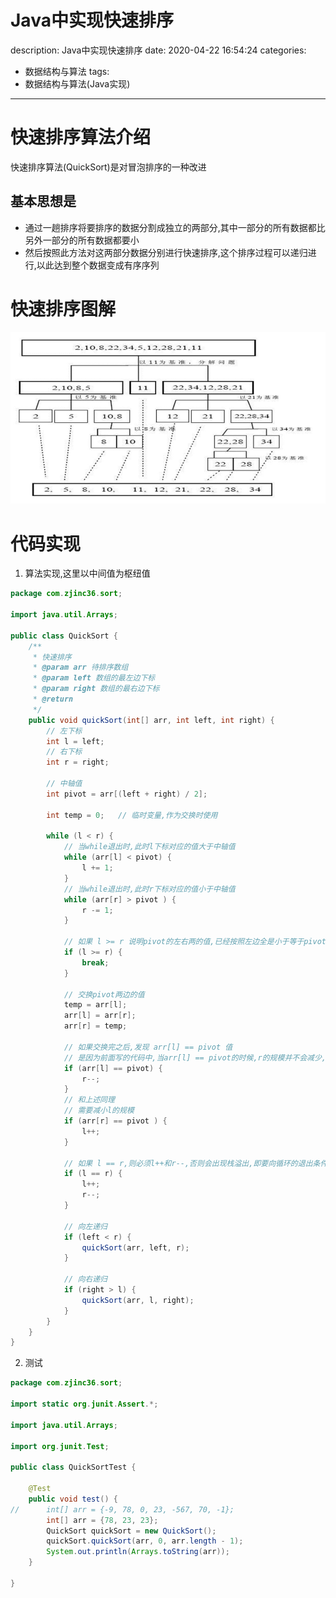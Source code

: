 #   Java中实现快速排序
description: Java中实现快速排序
date: 2020-04-22 16:54:24
categories:
- 数据结构与算法
tags:
- 数据结构与算法(Java实现)
---
#   快速排序算法介绍
快速排序算法(QuickSort)是对冒泡排序的一种改进

##  基本思想是
+   通过一趟排序将要排序的数据分割成独立的两部分,其中一部分的所有数据都比另外一部分的所有数据都要小
+   然后按照此方法对这两部分数据分别进行快速排序,这个排序过程可以递归进行,以此达到整个数据变成有序序列

#   快速排序图解
![](../images/2020/04/20200424001.png)

#   代码实现
1.  算法实现,这里以中间值为枢纽值
```JAVA
package com.zjinc36.sort;

import java.util.Arrays;

public class QuickSort {
	/**
	 * 快速排序
	 * @param arr 待排序数组
	 * @param left 数组的最左边下标
	 * @param right 数组的最右边下标
	 * @return
	 */
	public void quickSort(int[] arr, int left, int right) {
		// 左下标
		int l = left;
		// 右下标
		int r = right;

		// 中轴值
		int pivot = arr[(left + right) / 2];

		int temp = 0;	// 临时变量,作为交换时使用

		while (l < r) {
			// 当while退出时,此时l下标对应的值大于中轴值
			while (arr[l] < pivot) {
				l += 1;
			}
			// 当while退出时,此时r下标对应的值小于中轴值
			while (arr[r] > pivot ) {
				r -= 1;
			}

			// 如果 l >= r 说明pivot的左右两的值,已经按照左边全是小于等于pivot值,右边全部是大于等于pivot值
			if (l >= r) {
				break;
			}

			// 交换pivot两边的值
			temp = arr[l];
			arr[l] = arr[r];
			arr[r] = temp;

			// 如果交换完之后,发现 arr[l] == pivot 值
			// 是因为前面写的代码中,当arr[l] == pivot的时候,r的规模并不会减少,即无法向循环的退出条件靠近
			if (arr[l] == pivot) {
				r--;
			}
			// 和上述同理
			// 需要减小l的规模
			if (arr[r] == pivot ) {
				l++;
			}

			// 如果 l == r,则必须l++和r--,否则会出现栈溢出,即要向循环的退出条件靠近
			if (l == r) {
				l++;
				r--;
			}

			// 向左递归
			if (left < r) {
				quickSort(arr, left, r);
			}

			// 向右递归
			if (right > l) {
				quickSort(arr, l, right);
			}
		}
	}
}
```

2.	测试
```JAVA
package com.zjinc36.sort;

import static org.junit.Assert.*;

import java.util.Arrays;

import org.junit.Test;

public class QuickSortTest {

	@Test
	public void test() {
//		int[] arr = {-9, 78, 0, 23, -567, 70, -1};
		int[] arr = {78, 23, 23};
		QuickSort quickSort = new QuickSort();
		quickSort.quickSort(arr, 0, arr.length - 1);
		System.out.println(Arrays.toString(arr));
	}

}
```
